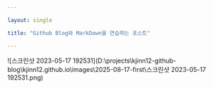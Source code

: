 ```yaml
---

layout: single

title: "Github Blog와 MarkDown을 연습하는 포스트"

---
```


![스크린샷 2023-05-17 192531](D:\projects\kjinn12-github-blog\kjinn12.github.io\images\2025-08-17-first\스크린샷 2023-05-17 192531.png) 
